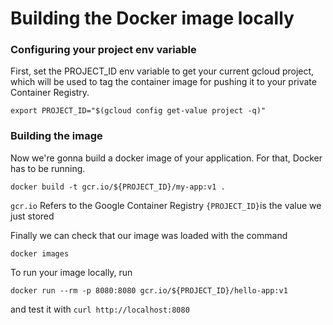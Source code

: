 # Building the Docker image locally


### Configuring your project env variable
First, set the PROJECT_ID env variable to get your current gcloud project, which will be used to tag the container image for pushing it to your private Container Registry.

```export PROJECT_ID="$(gcloud config get-value project -q)"```

### Building the image

Now we're gonna build a docker image of your application. For that, Docker has to be running.

```docker build -t gcr.io/${PROJECT_ID}/my-app:v1 .```

`gcr.io` Refers to the Google Container Registry
`{PROJECT_ID}`is the value we just stored

Finally we can check that our image was loaded with the command

```docker images```

To run your image locally, run

```docker run --rm -p 8080:8080 gcr.io/${PROJECT_ID}/hello-app:v1```

and test it with `curl http://localhost:8080`